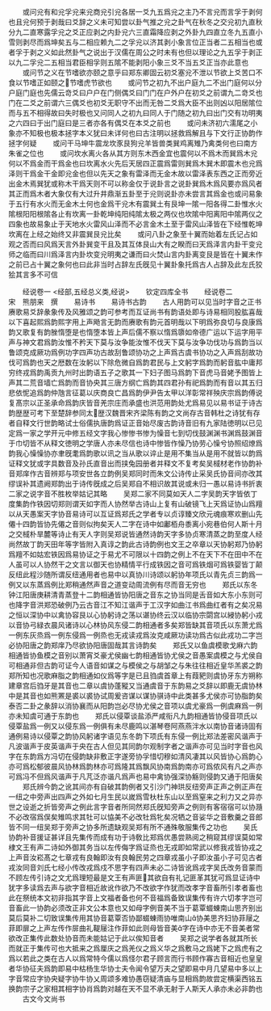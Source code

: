 <!-- { "loadSidebar": true } -->
　　或问兊有和兊孚兊来兊商兊引兊各居一爻九五爲兊之主乃不言兊而言孚于剥何也且兊何预于剥哉曰爻辞之义未可知尝以卦气推之兊之卦气在秋冬之交兊初九直秋分九二直寒露孚兊之爻正应剥之内卦兊六三直霜降应剥之外卦九四直立冬九五直小雪则剥尽而爲坤矣五与二相应赖九二之孚兊以济其剥小象言位正当者二五相当也或者孚于剥之义如此然卦气之说出于汉儒在周公之时未有也但以理论之九五孚于剥正以九二孚兊二五相当君臣相孚则五隂不能剥阳小象三爻不当五爻正当亦此意也
　　或问节之义在节嗜欲亦颐之意乎曰郑东卿固云初爻塞兊不泄以节欲上爻苦口不食以节嗜正如颐之节嗜虎节欲也
　　或问节之初九不出户庭九二不出门庭何以分户庭门庭也先儒云竒爻曰户户在门侧偶爻曰门门在户外户在初爻之前谓九二竒爻也门在二爻之前谓六三偶爻也初爻无职守不出而无咎二爻爲大臣不出则凶以阳居隂位而与五不相得故曰失时极也又问同人之初九曰同人于门随之初九曰出门交有功明夷之六四曰于出门庭曰是三者亦各有偶爻在本爻之前也
　　或问未济初六濡尾之小象亦不知极也极本拯字本义犹曰未详何也曰古注明以拯救爲解且与下文行正协韵作拯字何疑
　　或问干马坤牛震龙坎豕艮狗兊羊皆兽类巽鸡离雉乃禽类何也曰南方朱雀之位也
　　或问坎水离火各从其方则东木西金宜也震何以不爲木而巽爲木兊何以不爲金而干爲金也曰坎离水火先后天居四正震爲雷则巽爲木巽木即震木也兊爲泽则干爲金干金即兊金也但以先天之象有雷泽而无金木故以雷泽表东西之正而旁近出金木焉巽犹或称木干爲天则不可以称金仅于说卦言之说卦巽爲木爲风要亦爲风者其正而爲木者大象仅有大过升井鼎渐五卦至于兊则说卦亦未尝言其爲金也或问易象于五行有水火而无金木土何也金爲干兊木有震巽土有艮坤一隂一阳各得二卦惟水火隂根阳阳根隂各止有坎离一卦乾坤纯阳纯隂太极之两仪也坎隂中阳离阳中隂两仪之四象也故易象止于天地水火雷风山泽而不必言金木土至于雷风山泽皆在下经惟乾坤坎离在上经之始终又非震巽艮兊比矣
　　或问八卦之象至十翼而始着左氏记占如观之否而曰风爲天言外卦巽变干且及其互体艮山大有之睽而曰天爲泽言内卦干变兊师之临而曰川爲泽言内卦坎变兊明夷之谦而曰火焚山言内卦离变艮是皆在十翼未作之前已占十翼之象何也曰此非当时占辞左氏旣见十翼卦象托爲古人占辞及此左氏狡狯其言多不可信









　　经说卷一
<经部,五经总义类,经说>
　　钦定四库全书
　　经说卷二　　　　　　宋　熊朋来　撰
　　易诗书
　　易诗书古韵
　　古人用韵可以见当时字音之正书赓歌易爻辞彖象传及风雅颂之韵可参考而互证尚书有韵语处即与诗易相同股肱喜哉以下喜起熙爲韵熙字用上声飏言无韵而赓歌有韵元首明哉以下明爲弥良切与良康爲韵又歌复有韵脞惰堕是也惰堕本皆上声后儒不察以惰爲隳如帝德广运以下运字用平声与神文君爲韵汝惟不矜天下莫与汝争能汝惟不伐天下莫与汝争功伐功与爲韵当以鲁颂克成厥功爲例功字四声功古故刮鲁颂协功之上声爲古虞书协功之入声爲刮故功伐可爲韵也天之厯数在汝躬以下除危微自爲韵君民与上文躬字爲韵而躬音肱中庸邦穷终戎爲韵禹贡九州时出韵语五子之歌其一下妇子图马爲韵下音虎马音姥予图皆上声其二荒音墙亡爲韵而音协央其三唐方纲亡爲韵其四君孙有祀爲韵而有音以其五归悲依怩追爲韵仲虺言征葛以庆商良亡昌爲韵伊尹告太甲以洋彰常祥殃庆宗爲韵傅说复髙宗以正圣承命爲韵庆皆音羌宗庄而承盛也洪范用韵处尤爲易见以易书证于诗古韵歴歴可考下至楚辞参同太歴汉魏晋宋齐梁陈有韵之文尚存古音韩杜之诗犹有存者自释文行世韵略试士俗儒执唐韵爲证正音始尽废古韵诗音旧有九家陆徳明以已见定爲一家之学开元中修五经文字我心惨惨书惨为懆音七到切伐鼓渊渊书渊爲鼓渊音于巾切皆不从释文徳明之学唐人亦未尽信也诗中惨皆作懆乃协劳心懆兮协照绍燎爲韵我心懆懆协亦聿旣耄爲韵歌以讯之当从歌以谇止是用不集当从是用不就皆以韵爲证释文犹或字具数音及孙氏直音出而挟兔园册者并释文不复考矣吴棫材老作协韵补音郑庠作古音辨郑与项安世各立韵例吴郑同时而朱文公诗传止采吴氏协音间亦改其缪误补其遗阙郑韵出于诗传旣成之后吴郑自不相识故其说或未归一愚以易诗书折衷二家之说字音不胜枚举姑记其略
　　吴郑二家不同莫如天人二字吴韵天字皆依丁度集韵作铁因切郑则谓天如字而人协然举古诗山上复有山破镜飞上天爲证协山爲羶以从天愚案天字协音易诗可以互证爲郑氏之学者专以贞谆臻文欣元魂痕寒欢删山先僊十四韵皆协先僊之音则似拘矣天人二字在诗中如鄘栢舟黍离小宛巷伯何人斯十月之交棫朴旱麓等诗止有天人字则吴郑说皆通然诗韵天字多协贞寒清蒸之韵至度人经尚然故丁韵天田年等字皆附入真谆之韵此古诗韵例也文王之卒章以天协躬郑乃协躬爲羶不如姑宏铁因爲易协证之于易尤不可限以十四韵之例上不在天下不在田中不在人虽可以人协然干之文言以御天也协精情平行成铁因之音可爲铁烟可爲铁婴皆丁颠反纽此程沙随所谓反纽通用者也易中以真协川诗颂以躬协年项氏以青先贞三韵爲一例又以东蒸爲例比郑稍通然声音之道变动周流例有尽而音无穷也
　　郑氏以东冬钟江阳唐庚耕清青蒸登十二韵相通皆协阳唐之音东之协当同是舌音如大东小东则可也降字音洪郑恐破例乃云古音江不知江谐声于工汉字如曲江书爲曲红者有之矣况易之恒以深协中以禽协容艮以心协躬诗之荡以谌协终云汉以临协宗閟宫以綅协躬小戎以音协弓緑衣晨风诸诗以心林协风东侵二韵相通者多矣郑皆缺其音项氏以东萧尤爲一例东灰烝爲一例东侵爲一例烝也无戎读戎爲汝克咸厥功读功爲古似此戎功二字岂必协阳唐之韵郑庠乃尽欲协阳唐固哉其言诗韵矣
　　郑氏又以鱼虞模歌戈麻六韵相通皆协鱼模之音别以萧宵爻豪尤侯幽七韵相通皆协尤侯之音愚案虞模之与尤侯自可相通非但古韵可证今人语音如谋之与模侯之与胡邹之与朱往往相近皇华羔裘之韵郑所知也况歌麻脂之韵相通如仪爲等字是已且驺虞首章上有葭豝则虞协牙东方朔称建章宫后驺牙是其音也二章以虞协蓬豵又当通虞音于东韵易之爻辞以即鹿无虞协林中是其音也如熊罴是裘以裘协试周爰咨谋以谋协骐诗中此类甚多尤侯亦可协脂韵矣泰否二卦之彖辞以消协襄而从阳韵岂必尽协尤侯之音项以虞尤豪爲一例虞麻爲一例亦未知虞可通于东韵也
　　郑氏以侵覃谈盐添严咸衔凡九韵相通皆协侵音项氏以侵覃盐爲一例又以侵东爲一例俱有未尽鹿鸣以湛琴卷阿燕燕泮水以南协音诸诗固有通例易诗以侵覃之韵协风躬诸字语见东冬韵下项氏有东侵一例比郑法差密风谐声于凡波谐声于皮英谐声于央在古人但见其同韵尔观制字者之谐声亦可见当时字音也风字在东韵爲方冯切在侵韵缺非敷正字遂旁协孚惜切穆如清风凄其以风皆协心爲韵心亦可爲松郁彼晨风协林爲韵林亦可爲隆其爲飘风协南爲韵南亦可爲侬风有凡之声亦可爲冯不但爲风谐声于凡芃泛亦谐凡爲声也易中禽协强深协觞则侵韵又通于阳唐矣
　　郑氏辨今韵之讹其间亦有自破其韵例者又引沙门神珙反纽旁声正声之例正声在一纽之中旁声出四声之外如七月生民以嵗爲雪杕杜东山以至爲窒来之利力又之异亦世之设逝之折皆旁声之例此言字音者所同然郑氏旣知旁声之例则有客宿宿可以协瀡不必改宿爲俣矣雉鸣求其牡可以恊美不必改牡爲牝矣况牺之音娑华之音敷羹之音郎皆不同一纽吴郑于旁声之协多所遗缺观吴郑有所不通殊敬服集传之功也
　　吴氏协韵补音援证甚详且先集传而成有功于诗敎比郑爲优愚尝熟阅之稍窥其缪误莫如常棣文王有声二诗如外御其务当以左传侮字爲证烝也无戎即如常武以修我戎皆协戎之上声音汝崧髙之七章戎有良翰即汝有良翰民劳之四章戎虽小子即汝虽小子可见古者戎汝同音刘氏七经小传改戎爲戍不思字有四声未必二诗皆讹爲戎字吴氏改务音蒙而不顾左传引诗之文尤爲理短最是文王有声匪其欲自有礼记匪革其犹可爲显证诗中犹字多读爲去声与欲字音相近故讹作欲乃不改欲字作犹而改孝字音畜所引孝者畜也此在祭统本文初非指其字音上文福者备也何不音福爲备致误集传有许六切孝字岂可音畜此一协韵必须改正非文公本意也又如母字例音美不当于葛覃蝃蝀南山思齐别出莫后莫补二切致误集传用其协音葛覃否协鄙蝃蝀雨协唯南山协美思齐妇协菲屦之菲即扉之上声左传作屝曲礼鞮屦注作菲如此则母皆音美字在诗中亦无不音美者常欲改正集传此数处协音而未能姑记于此以俟知音者
　　吴郑之说学者各就其所长而就正于集传可也大抵来之爲厘庆之爲羌仪之爲义华之爲敷马之爲姥下之爲虎有之爲以若此之类在古人以爲常特今儒以爲怪尔君子顾言而行书顾作寡古音相近也皇皇者华协征夫爲韵即易中枯杨生华协士夫令闻令望万夫之望即易中月几望易中多以上字音常应字协央疑字协牛协乂周颂多难协愚窃疑清庙与显相爲韵故尝定横渠西铭五换韵宗子之家相其相字协肖爲韵对越在天不显不承无射于人斯天人承亦未必非韵也
　　古文今文尚书
